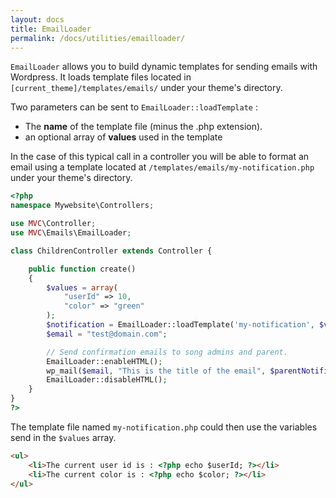 ```yaml
---
layout: docs
title: EmailLoader
permalink: /docs/utilities/emailloader/
---
```


`EmailLoader` allows you to build dynamic templates for sending emails with Wordpress. It loads template files located in `[current_theme]/templates/emails/` under your theme's directory.

Two parameters can be sent to `EmailLoader::loadTemplate` :

* The __name__ of the template file (minus the .php extension).
* an optional array of __values__ used in the template


In the case of this typical call in a controller you will be able to format an email using a template located at `/templates/emails/my-notification.php` under your theme's directory.

~~~ php
<?php
namespace Mywebsite\Controllers;

use MVC\Controller;
use MVC\Emails\EmailLoader;

class ChildrenController extends Controller {

    public function create()
    {
        $values = array(
            "userId" => 10,
            "color" => "green"
        );
        $notification = EmailLoader::loadTemplate('my-notification', $values);
        $email = "test@domain.com";

        // Send confirmation emails to song admins and parent.
        EmailLoader::enableHTML();
        wp_mail($email, "This is the title of the email", $parentNotification, array('Reply-To' => 'no-reply@domain.com'));
        EmailLoader::disableHTML();
    }
}
?>
~~~

The template file named `my-notification.php` could then use the variables send in the `$values` array.

~~~ html
<ul>
    <li>The current user id is : <?php echo $userId; ?></li>
    <li>The current color is : <?php echo $color; ?></li>
</ul>
~~~
